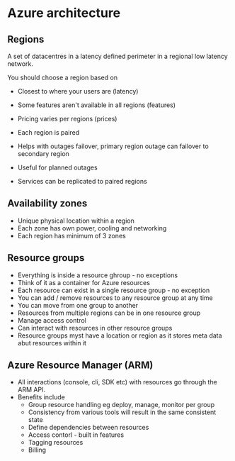 # Azure architecture

## Regions
A set of datacentres in a latency defined perimeter in a regional low latency network. 

You should choose a region based on
* Closest to where your users are (latency)
* Some features aren't available in all regions (features)
* Pricing varies per regions (prices)

* Each region is paired
* Helps with outages failover, primary region outage can failover to secondary region
* Useful for planned outages
* Services can be replicated to paired regions

## Availability zones
* Unique physical location within a region
* Each zone has own power, cooling and networking
* Each region has minimum of 3 zones

## Resource groups
* Everything is inside a resource ghroup - no exceptions
* Think of it as a container for Azure resources
* Each resource can exist in a single resource group - no exception
* You can add / remove resources to any resource group at any time
* You can move from one group to another
* Resources from multiple regions can be in one resource group
* Manage access control
* Can interact with resources in other resource groups
* Resource groups myst have a location or region as it stores meta data abut resources within it 

## Azure Resource Manager (ARM)
* All interactions (console, cli, SDK etc) with resources go through the ARM API.
* Benefits include
    * Group resource handling eg deploy, manage, monitor per group
    * Consistency from various tools will result in the same consistent state
    * Define dependencies between resources
    * Access contorl - built in features 
    * Tagging resources
    * Billing 